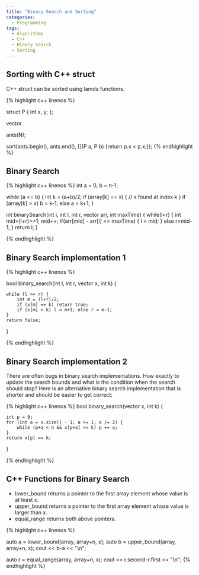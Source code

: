 ```yaml
---
title: "Binary Search and Sorting"
categories:
  - Programming
tags:
  - Algorithms
  - C++
  - Binary Search
  - Sorting
---
```


## Sorting with C++ struct

C++ struct can be sorted using lamda functions.

{% highlight c++ linenos %}

struct P {
  int x, y;
};

vector<P> ants(N);

sort(ants.begin(), ants.end(), [](P a, P b) {return p.x < p.x;});
{% endhighlight %}


## Binary Search

{% highlight c++ linenos %}
int a = 0, b = n-1;

while (a <= b) {
  int k = (a+b)/2;
  if (array[k] == x) {
  // x found at index k
  }
  if (array[k] > x) b = k-1;
  else a = k+1;
}

int binarySearch(int i, int l, int r, vector<int> arr, int maxTime) {
    while(l<r)
    {
        int mid=(l+r)>>1;
        mid++;
        if(arr[mid] - arr[i] <= maxTime) {
            l = mid;
        }
        else r=mid-1;
    }
    return l;
}

{% endhighlight %}

## Binary Search implementation 1

{% highlight c++ linenos %}

bool binary_search(int l, int r, vector<int> x, int k) {

    while (l <= r) {
        int m = (l+r)/2;
        if (x[m] == k) return true;
        if (x[m] < k) l = m+1; else r = m-1;
    }
    return false;
}

{% endhighlight %}

## Binary Search implementation 2

There are often bugs in binary search implementations. How exactly to update the search bounds and what is the condition when the search should stop?
Here is an alternative binary search implementation that is shorter and should be easier to get correct:

{% highlight c++ linenos %}
bool binary_search(vector<int> x, int k) {

    int p = 0;
    for (int a = x.size() - 1; a >= 1; a /= 2) {
        while (p+a < n && x[p+a] <= k) p += a;
    }
    return x[p] == k;
}

{% endhighlight %}

## C++ Functions for Binary Search

* lower_bound returns a pointer to the first array element whose value is at
least x.
*  upper_bound returns a pointer to the first array element whose value is
larger than x.
*  equal_range returns both above pointers.

{% highlight c++ linenos %}

auto a = lower_bound(array, array+n, x);
auto b = upper_bound(array, array+n, x);
cout << b-a << "\n";

auto r = equal_range(array, array+n, x);
cout << r.second-r.first << "\n";
{% endhighlight %}
